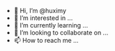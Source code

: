 - 👋 Hi, I’m @huximy
- 👀 I’m interested in ...
- 🌱 I’m currently learning ...
- 💞️ I’m looking to collaborate on ...
- 📫 How to reach me ...

<!---
huximy/huximy is a ✨ special ✨ repository because its `README.md` (this file) appears on your GitHub profile.
You can click the Preview link to take a look at your changes.
--->

